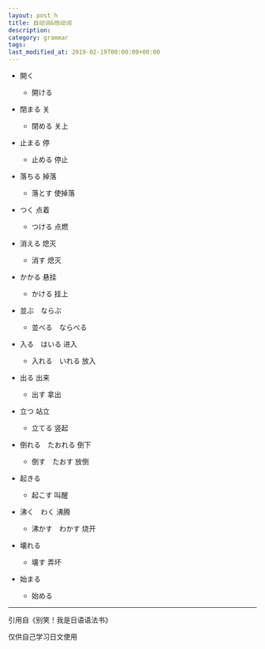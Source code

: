 ```yaml
---
layout: post_h
title: 自动词&他动词
description: 
category: grammar
tags: 
last_modified_at: 2019-02-19T00:00:00+00:00
---
```



- 開く

    - 開ける

- 閉まる 关
    
    - 閉める 关上

- 止まる 停
    
    - 止める 停止

- 落ちる 掉落
    
    - 落とす 使掉落

- つく 点着
    
    - つける 点燃

- 消える 熄灭
    
    - 消す 熄灭

- かかる 悬挂
    
    - かける 挂上


- 並ぶ　ならぶ 
    
    - 並べる　ならべる

- 入る　はいる 进入
    
    - 入れる　いれる 放入

- 出る 出来
    
    - 出す 拿出

- 立つ 站立
    
    - 立てる 竖起

- 倒れる　たおれる 倒下
    
    - 倒す　たおす 放倒

- 起きる
    
    - 起こす 叫醒

- 沸く　わく 沸腾
    
    - 沸かす　わかす 烧开

- 壊れる
    
    - 壊す 弄坏

- 始まる
    
    - 始める



<hr>

引用自《别笑！我是日语语法书》

仅供自己学习日文使用
